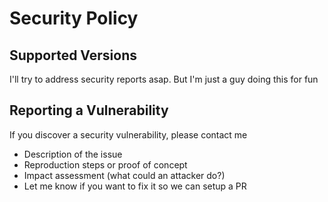 # Security Policy

## Supported Versions

I'll try to address security reports asap. But I'm just a guy doing this for fun

## Reporting a Vulnerability

If you discover a security vulnerability, please contact me

- Description of the issue
- Reproduction steps or proof of concept
- Impact assessment (what could an attacker do?)
- Let me know if you want to fix it so we can setup a PR
